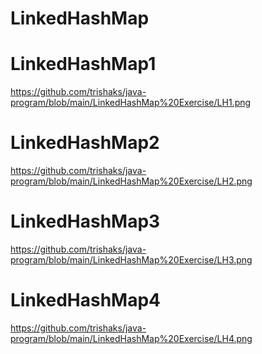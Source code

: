 # LinkedHashMap
# LinkedHashMap1
https://github.com/trishaks/java-program/blob/main/LinkedHashMap%20Exercise/LH1.png
# LinkedHashMap2
https://github.com/trishaks/java-program/blob/main/LinkedHashMap%20Exercise/LH2.png
# LinkedHashMap3
https://github.com/trishaks/java-program/blob/main/LinkedHashMap%20Exercise/LH3.png
# LinkedHashMap4
https://github.com/trishaks/java-program/blob/main/LinkedHashMap%20Exercise/LH4.png
